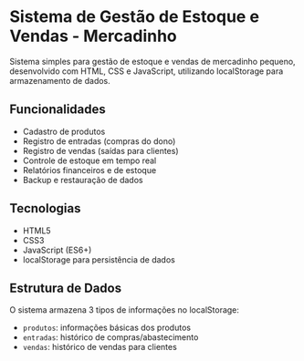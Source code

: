 # Sistema de Gestão de Estoque e Vendas - Mercadinho

Sistema simples para gestão de estoque e vendas de mercadinho pequeno, desenvolvido com HTML, CSS e JavaScript, utilizando localStorage para armazenamento de dados.

## Funcionalidades

- Cadastro de produtos
- Registro de entradas (compras do dono)
- Registro de vendas (saídas para clientes)
- Controle de estoque em tempo real
- Relatórios financeiros e de estoque
- Backup e restauração de dados

## Tecnologias

- HTML5
- CSS3
- JavaScript (ES6+)
- localStorage para persistência de dados

## Estrutura de Dados

O sistema armazena 3 tipos de informações no localStorage:
- `produtos`: informações básicas dos produtos
- `entradas`: histórico de compras/abastecimento
- `vendas`: histórico de vendas para clientes
